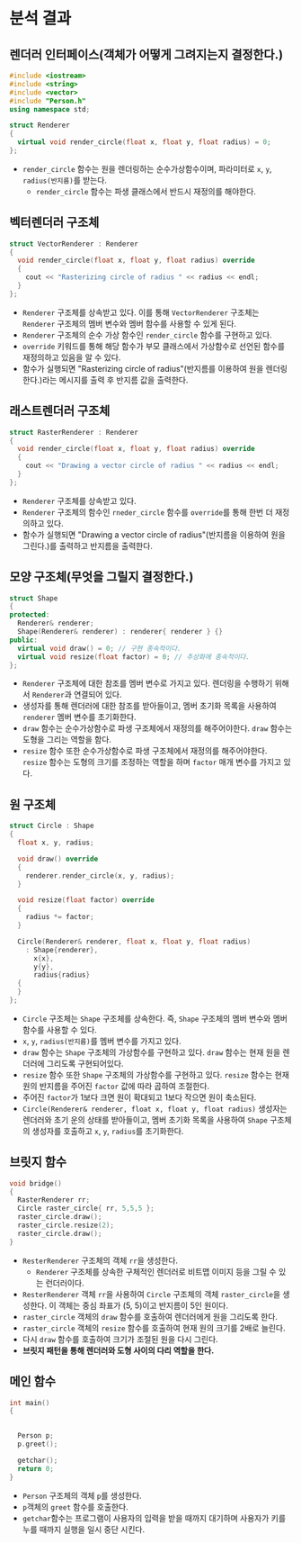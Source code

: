# 분석 결과

## 렌더러 인터페이스(객체가 어떻게 그려지는지 결정한다.)
```C++
#include <iostream>
#include <string>
#include <vector>
#include "Person.h"
using namespace std;

struct Renderer
{
  virtual void render_circle(float x, float y, float radius) = 0;
};
```
* ```render_circle``` 함수는 원을 렌더링하는 순수가상함수이며, 파라미터로 ```x```, ```y```, ```radius(반지름)```를 받는다.
  - ```render_circle``` 함수는 파생 클래스에서 반드시 재정의를 해야한다.

## 벡터렌더러 구조체
```C++
struct VectorRenderer : Renderer
{
  void render_circle(float x, float y, float radius) override
  {
    cout << "Rasterizing circle of radius " << radius << endl;
  }
};
```
* ```Renderer``` 구조체를 상속받고 있다. 이를 통해 ```VectorRenderer``` 구조체는 ```Renderer``` 구조체의 멤버 변수와 멤버 함수를 사용할 수 있게 된다.
* ```Renderer``` 구조체의 순수 가상 함수인 ```render_circle``` 함수를 구현하고 있다.
* ```override``` 키워드를 통해 해당 함수가 부모 클래스에서 가상함수로 선언된 함수를 재정의하고 있음을 알 수 있다.
* 함수가 실행되면 "Rasterizing circle of radius"(반지름를 이용하여 원을 렌더링한다.)라는 메시지를 출력 후 반지름 값을 출력한다.

## 래스트렌더러 구조체
```C++
struct RasterRenderer : Renderer
{
  void render_circle(float x, float y, float radius) override
  {
    cout << "Drawing a vector circle of radius " << radius << endl;
  }
};
```
* ```Renderer``` 구조체를 상속받고 있다.
* ```Renderer``` 구조체의 함수인 ```rneder_circle``` 함수를 ```override```를 통해 한번 더 재정의하고 있다.
* 함수가 실행되면 "Drawing a vector circle of radius"(반지름을 이용하여 원을 그린다.)를 출력하고 반지름을 출력한다.

## 모양 구조체(무엇을 그릴지 결정한다.)
```C++
struct Shape
{
protected:
  Renderer& renderer;
  Shape(Renderer& renderer) : renderer{ renderer } {}
public:
  virtual void draw() = 0; // 구현 종속적이다.
  virtual void resize(float factor) = 0; // 추상화에 종속적이다.
};
```
* ```Renderer``` 구조체에 대한 참조를 멤버 변수로 가지고 있다. 렌더링을 수행하기 위해서 ```Renderer```과 연결되어 있다.
* 생성자를 통해 렌더러에 대한 참조를 받아들이고, 멤버 초기화 목록을 사용하여 ```renderer``` 멤버 변수를 초기화한다.
* ```draw``` 함수는 순수가상함수로 파생 구조체에서 재정의를 해주어야한다. ```draw``` 함수는 도형을 그리는 역할을 함다.
* ```resize``` 함수 또한 순수가상함수로 파생 구조체에서 재정의를 해주어야한다. ```resize``` 함수는 도형의 크기를 조정하는 역할을 하며 ```factor``` 매개 변수를 가지고 있다.

## 원 구조체
```C++
struct Circle : Shape
{
  float x, y, radius;

  void draw() override
  {
    renderer.render_circle(x, y, radius);
  }

  void resize(float factor) override
  {
    radius *= factor;
  }

  Circle(Renderer& renderer, float x, float y, float radius)
    : Shape{renderer},
      x{x},
      y{y},
      radius{radius}
  {
  }
};
```
* ```Circle``` 구조체는 ```Shape``` 구조체를 상속한다. 즉, ```Shape``` 구조체의 멤버 변수와 멤버 함수를 사용할 수 있다.
* ```x```, ```y```, ```radius(반지름)```를 멤버 변수를 가지고 있다.
* ```draw``` 함수는 ```Shape``` 구조체의 가상함수를 구현하고 있다. ```draw``` 함수는 현재 원을 렌더러에 그리도록 구현되어있다.
* ```resize``` 함수 또한 ```Shape``` 구조체의 가상함수를 구현하고 있다. ```resize``` 함수는 현재 원의 반지름을 주어진 ```factor``` 값에 따라 곱하여 조절한다.
* 주어진 ```factor```가 1보다 크면 원이 확대되고 1보다 작으면 원이 축소된다.
* ```Circle(Renderer& renderer, float x, float y, float radius)``` 생성자는 렌더러와 초기 운의 상태를 받아들이고, 멤버 초기화 목록을 사용하여 ```Shape``` 구조체의 생성자를 호출하고 ```x```, ```y```, ```radius```를 초기화한다.

## 브릿지 함수
```C++
void bridge()
{
  RasterRenderer rr;
  Circle raster_circle{ rr, 5,5,5 };
  raster_circle.draw();
  raster_circle.resize(2);
  raster_circle.draw();
}
```
* ```ResterRenderer``` 구조체의 객체 ```rr```을 생성한다.
    - ```Renderer``` 구조체를 상속한 구체적인 렌더러로 비트맵 이미지 등을 그릴 수 있는 런더러이다.
* ```ResterRenderer``` 객체 ```rr```을 사용하여 ```Circle``` 구조체의 객체 ```raster_circle```을 생성한다. 이 객체는 중심 좌표가 (5, 5)이고 반지름이 5인 원이다.
* ```raster_circle``` 객체의 ```draw``` 함수를 호출하여 렌더러에게 원을 그리도록 한다.
* ```raster_circle``` 객체의 ```resize``` 함수를 호출하여 현재 원의 크기를 2배로 늘린다.
* 다시 ```draw``` 함수를 호출하여 크기가 조절된 원을 다시 그린다.
* **브릿지 패턴을 통해 렌더러와 도형 사이의 다리 역할을 한다.**

## 메인 함수
```C++
int main()
{
  

  Person p;
  p.greet();

  getchar();
  return 0;
}
```
* ```Person``` 구조체의 객체 ```p```를 생성한다.
* ```p```객체의 ```greet``` 함수를 호출한다.
* ```getchar```함수는 프로그램이 사용자의 입력을 받을 때까지 대기하며 사용자가 키를 누를 때까지 실행을 일시 중단 시킨다.

